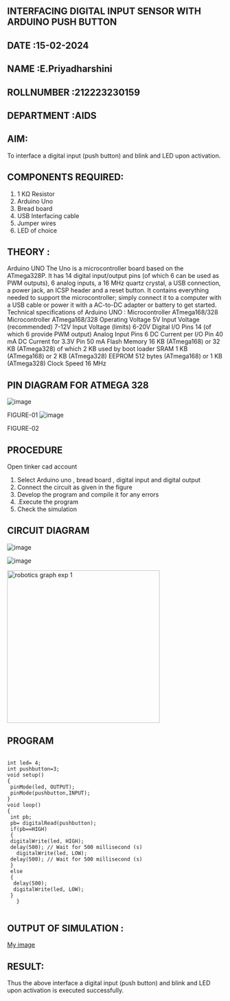 ## INTERFACING DIGITAL INPUT SENSOR WITH ARDUINO PUSH BUTTON
## DATE :15-02-2024
## NAME :E.Priyadharshini																			             
## ROLLNUMBER :212223230159
## DEPARTMENT :AIDS


## AIM:
To interface a digital input (push button) and blink and LED upon activation.

## COMPONENTS REQUIRED:
1.	1 KΩ Resistor 
2.	Arduino Uno 
3.	Bread board 
4.	USB Interfacing cable 
5.	Jumper wires 
6.	LED of choice

## THEORY :
Arduino UNO
 	  The Uno is a microcontroller board based on the ATmega328P. It has 14 digital input/output pins (of which 6 can be used as PWM outputs), 6 analog inputs, a 16 MHz quartz crystal, a USB connection, a power jack, an ICSP header and a reset button. It contains everything needed to support the microcontroller; simply connect it to a computer with a USB cable or power it with a AC-to-DC adapter or battery to get started.
	Technical specifications of Arduino UNO :
Microcontroller	ATmega168/328
Microcontroller	ATmega168/328
Operating Voltage	5V
Input Voltage (recommended)	7-12V
Input Voltage (limits)	6-20V
Digital I/O Pins	14 (of which 6 provide PWM output)
Analog Input Pins	6
DC Current per I/O Pin	40 mA
DC Current for 3.3V Pin	50 mA
Flash Memory	16 KB (ATmega168) or 32 KB (ATmega328) of which 2 KB used by boot loader
SRAM	1 KB (ATmega168) or 2 KB (ATmega328)
EEPROM	512 bytes (ATmega168) or 1 KB (ATmega328)
Clock Speed	16 MHz

## PIN DIAGRAM FOR ATMEGA 328
 
![image](https://user-images.githubusercontent.com/36288975/163530394-115baee4-7ed1-49fe-9cce-d7b625e11e85.png)


FIGURE-01
![image](https://user-images.githubusercontent.com/36288975/163530431-4d390e98-0942-42d8-95b8-f57d348e6ad8.png)

FIGURE-02

## PROCEDURE 
 Open tinker cad account 
1.	Select Arduino uno , bread board , digital input and digital output 
2.	Connect the circuit as given in the figure 
3.	Develop the program and compile it for any errors 
4.	 .Execute the program 
5.	Check the simulation 



## CIRCUIT DIAGRAM 


![image](https://user-images.githubusercontent.com/36288975/163530437-87a0afbd-b3c9-44ad-b907-5de63486fb9d.png)



![image](https://github.com/Srikaavyaathamizh/-INTERFACING-DIGITAL-INPUT-SENSOR-WITH-ARDUINO-PUSH-BUTTON-/assets/144870938/960f2b06-f796-463d-8dfb-bab17d256dd3)



<img width="355" alt="robotics graph exp 1" src="https://github.com/EPriyadharshini/-INTERFACING-DIGITAL-INPUT-SENSOR-WITH-ARDUINO-PUSH-BUTTON-/assets/144870831/eb56df7d-d5a9-4738-8d94-1986fa68a49d">







## PROGRAM 
 
 ```

int led= 4;
int pushbutton=3;
void setup()
{
  pinMode(led, OUTPUT);
  pinMode(pushbutton,INPUT);
}
void loop()
{
  int pb;
  pb= digitalRead(pushbutton);
  if(pb==HIGH)
  {
  digitalWrite(led, HIGH);
  delay(500); // Wait for 500 millisecond (s)
    digitalWrite(led, LOW);
  delay(500); // Wait for 500 millisecond (s)
  }
  else
  {
   delay(500);
   digitalWrite(led, LOW);
  }
    }


```


## OUTPUT OF SIMULATION :

[My image](username.github.com/repository/img/image.jpg)

## RESULT:
Thus the above interface a digital input (push button) and blink and LED upon activation is executed successfully.



